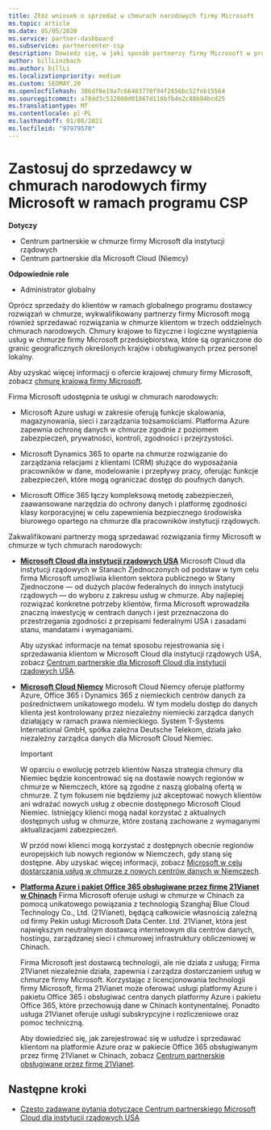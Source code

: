 ```yaml
---
title: Złóż wniosek o sprzedaż w chmurach narodowych firmy Microsoft
ms.topic: article
ms.date: 05/05/2020
ms.service: partner-dashboard
ms.subservice: partnercenter-csp
description: Dowiedz się, w jaki sposób partnerzy firmy Microsoft w programie dostawcy rozwiązań w chmurze mogą sprzedawać klientom zarejestrowanym w obsługiwanych chmurach narodowych.
author: billLinzbach
ms.author: billLi
ms.localizationpriority: medium
ms.custom: SEOMAY.20
ms.openlocfilehash: 386df8e19a7c66403770f94f2656bc52feb15564
ms.sourcegitcommit: a78dd3c532860d01867d116bfb4e2c88b84bcd25
ms.translationtype: MT
ms.contentlocale: pl-PL
ms.lasthandoff: 01/08/2021
ms.locfileid: "97979570"
---
```

# <a name="apply-to-sell-in-microsoft-national-clouds-as-part-of-the-csp-program"></a>Zastosuj do sprzedawcy w chmurach narodowych firmy Microsoft w ramach programu CSP

**Dotyczy**

- Centrum partnerskie w chmurze firmy Microsoft dla instytucji rządowych
- Centrum partnerskie dla Microsoft Cloud (Niemcy)


**Odpowiednie role**

- Administrator globalny

Oprócz sprzedaży do klientów w ramach globalnego programu dostawcy rozwiązań w chmurze, wykwalifikowany partnerzy firmy Microsoft mogą również sprzedawać rozwiązania w chmurze klientom w trzech oddzielnych chmurach narodowych. Chmury krajowe to fizyczne i logiczne wystąpienia usług w chmurze firmy Microsoft przedsiębiorstwa, które są ograniczone do granic geograficznych określonych krajów i obsługiwanych przez personel lokalny. 

Aby uzyskać więcej informacji o ofercie krajowej chmury firmy Microsoft, zobacz [chmurę krajową firmy Microsoft](https://www.microsoft.com/trustcenter/cloudservices/nationalcloud).

Firma Microsoft udostępnia te usługi w chmurach narodowych:

-   Microsoft Azure usługi w zakresie oferują funkcje skalowania, magazynowania, sieci i zarządzania tożsamościami. Platforma Azure zapewnia ochronę danych w chmurze zgodnie z poziomem zabezpieczeń, prywatności, kontroli, zgodności i przejrzystości.

-   Microsoft Dynamics 365 to oparte na chmurze rozwiązanie do zarządzania relacjami z klientami (CRM) służące do wyposażania pracowników w dane, modelowanie i przepływy pracy, oferując funkcje zabezpieczeń, które mogą ograniczać dostęp do poufnych danych.

-   Microsoft Office 365 łączy kompleksową metodę zabezpieczeń, zaawansowane narzędzia do ochrony danych i platformę zgodności klasy korporacyjnej w celu zapewnienia bezpiecznego środowiska biurowego opartego na chmurze dla pracowników instytucji rządowych.

Zakwalifikowani partnerzy mogą sprzedawać rozwiązania firmy Microsoft w chmurze w tych chmurach narodowych:

-   [**Microsoft Cloud dla instytucji rządowych USA**](https://www.microsoft.com/trustcenter/cloudservices/nationalcloud#Microsoft_Cloud_for_US) Microsoft Cloud dla instytucji rządowych w Stanach Zjednoczonych od podstaw w tym celu firma Microsoft umożliwia klientom sektora publicznego w Stany Zjednoczone — od dużych placów federalnych do innych instytucji rządowych — do wyboru z zakresu usług w chmurze. Aby najlepiej rozwiązać konkretne potrzeby klientów, firma Microsoft wprowadziła znaczną inwestycję w centrach danych i jest przeznaczona do przestrzegania zgodności z przepisami federalnymi USA i zasadami stanu, mandatami i wymaganiami. 

    Aby uzyskać informacje na temat sposobu rejestrowania się i sprzedawania klientom w Microsoft Cloud dla instytucji rządowych USA, zobacz [Centrum partnerskie dla Microsoft Cloud dla instytucji rządowych USA](partner-center-for-microsoft-us-govt-cloud.md).

-   [**Microsoft Cloud Niemcy**](https://www.microsoft.com/trustcenter/cloudservices/nationalcloud#Microsoft_Cloud_Germany) Microsoft Cloud Niemcy oferuje platformy Azure, Office 365 i Dynamics 365 z niemieckich centrów danych za pośrednictwem unikatowego modelu. W tym modelu dostęp do danych klienta jest kontrolowany przez niezależny niemiecki zarządca danych działający w ramach prawa niemieckiego. System T-Systems International GmbH, spółka zależna Deutsche Telekom, działa jako niezależny zarządca danych dla Microsoft Cloud Niemiec.

    > [!IMPORTANT]  
    > W oparciu o ewolucję potrzeb klientów Nasza strategia chmury dla Niemiec będzie koncentrować się na dostawie nowych regionów w chmurze w Niemczech, które są zgodne z naszą globalną ofertą w chmurze. Z tym fokusem nie będziemy już akceptować nowych klientów ani wdrażać nowych usług z obecnie dostępnego Microsoft Cloud Niemiec. Istniejący klienci mogą nadal korzystać z aktualnych dostępnych usług w chmurze, które zostaną zachowane z wymaganymi aktualizacjami zabezpieczeń.
    >  
    > W przód nowi klienci mogą korzystać z dostępnych obecnie regionów europejskich lub nowych regionów w Niemczech, gdy staną się dostępne. Aby uzyskać więcej informacji, zobacz [Microsoft w celu dostarczania usług w chmurze z nowych centrów danych w Niemczech](https://news.microsoft.com/europe/2018/08/31/microsoft-to-deliver-cloud-services-from-new-datacentres-in-germany-in-2019-to-meet-evolving-customer-needs/).

    
-   [**Platforma Azure i pakiet Office 365 obsługiwane przez firmę 21Vianet w Chinach**](https://www.microsoft.com/trustcenter/cloudservices/nationalcloud#Microsoft_Cloud_for_China) Firma Microsoft oferuje usługi w chmurze w Chinach za pomocą unikatowego powiązania z technologią Szanghaj Blue Cloud Technology Co., Ltd. (21Vianet), będącą całkowicie własnością zależną od firmy Pekin usługi Microsoft Data Center. Ltd. 21Vianet, która jest największym neutralnym dostawcą internetowym dla centrów danych, hostingu, zarządzanej sieci i chmurowej infrastruktury obliczeniowej w Chinach. 

    Firma Microsoft jest dostawcą technologii, ale nie działa z usługą; Firma 21Vianet niezależnie działa, zapewnia i zarządza dostarczaniem usług w chmurze firmy Microsoft. Korzystając z licencjonowania technologii firmy Microsoft, firma 21Vianet może oferować usługi platformy Azure i pakietu Office 365 i obsługiwać centra danych platformy Azure i pakietu Office 365, które przechowują dane w Chinach kontynentalnej. Ponadto usługa 21Vianet oferuje usługi subskrypcyjne i rozliczeniowe oraz pomoc techniczną.

    Aby dowiedzieć się, jak zarejestrować się w usłudze i sprzedawać klientom na platformie Azure oraz w pakiecie Office 365 obsługiwanym przez firmę 21Vianet w Chinach, zobacz [Centrum partnerskie obsługiwane przez firmę 21Vianet](/previous-versions/windows/it-pro/windows-home-server/ff357696(v=ws.11)).

## <a name="next-steps"></a>Następne kroki

- [Często zadawane pytania dotyczące Centrum partnerskiego Microsoft Cloud dla instytucji rządowych USA](faq-for-us-govt-cloud.md)
